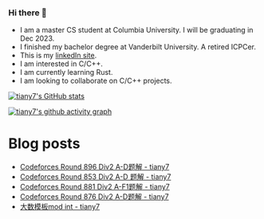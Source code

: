 ### Hi there 👋
- I am a master CS student at Columbia University. I will be graduating in Dec 2023.
- I finished my bachelor degree at Vanderbilt University. A retired ICPCer.
- This is my [linkedIn site](https://www.linkedin.com/in/yuanhan-tian-02729117a/).
- I am interested in C/C++.
- I am currently learning Rust.
- I am looking to collaborate on C/C++ projects.

[![tiany7's GitHub stats](https://github-readme-stats.vercel.app/api?username=tiany7)](https://github.com/anuraghazra/github-readme-stats)

[![tiany7's github activity graph](https://github-readme-activity-graph.cyclic.app/graph?username=tiany7&theme=dracula&bg_color=FFFFFF&color=000000&line=87CEEB)](https://github.com/ashutosh00710/github-readme-activity-graph)

# Blog posts
<!-- BLOG-POST-LIST:START -->
- [Codeforces Round 896 Div2 A-D题解 - tiany7](https://www.cnblogs.com/tiany7/p/17558353.html)
- [Codeforces Round 853 Div2 A-D 题解 - tiany7](https://www.cnblogs.com/tiany7/p/17539145.html)
- [Codeforces Round 881 Div2 A-F1题解 - tiany7](https://www.cnblogs.com/tiany7/p/17521038.html)
- [Codeforces Round 876 Div2 A-D题解 - tiany7](https://www.cnblogs.com/tiany7/p/17473209.html)
- [大数模板mod int - tiany7](https://www.cnblogs.com/tiany7/p/17471164.html)
<!-- BLOG-POST-LIST:END -->

